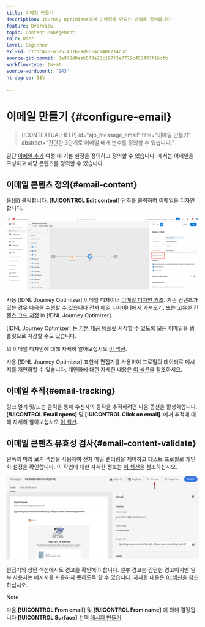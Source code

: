 ```yaml
---
title: 이메일 만들기
description: Journey Optimizer에서 이메일을 만드는 방법을 알아봅니다
feature: Overview
topic: Content Management
role: User
level: Beginner
exl-id: c77dc420-a375-4376-ad86-ac740e214c3c
source-git-commit: 0e978d0eab570a28c187f3e7779c450437f16cfb
workflow-type: tm+mt
source-wordcount: '243'
ht-degree: 11%

---
```


# 이메일 만들기 {#configure-email}

>[!CONTEXTUALHELP]
>id="ajo_message_email"
>title="이메일 만들기"
>abstract="간단한 3단계로 이메일 매개 변수를 정의할 수 있습니다."


일단 [이메일 추가](get-started-content.md) 여정 내 <!--or a campaign--> 기본 설정을 정의하고 정의할 수 있습니다. 에서는 이메일을 구성하고 해당 콘텐츠를 정의할 수 있습니다.

## 이메일 콘텐츠 정의{#email-content}

을(를) 클릭합니다. **[!UICONTROL Edit content]** 단추를 클릭하여 이메일을 디자인합니다.

![](assets/email-edit-content.png)

사용 [!DNL Journey Optimizer] 이메일 디자이너 [이메일 디자인 기초](../design/create-email-content.md). 기존 컨텐츠가 있는 경우 다음을 수행할 수 있습니다 [전자 메일 디자이너에서 가져오기](../design/existing-content.md), 또는 [고유한 컨텐츠 코드 지정](../design/code-content.md) in [!DNL Journey Optimizer].

[!DNL Journey Optimizer] 는 [기본 제공 템플릿](../design/email-templates.md) 시작할 수 있도록 모든 이메일을 템플릿으로 저장할 수도 있습니다.

의 이메일 디자인에 대해 자세히 알아보십시오 [이 섹션](../design/design-emails.md).

사용 [!DNL Journey Optimizer] 표현식 편집기를 사용하여 프로필의 데이터로 메시지를 개인화할 수 있습니다. 개인화에 대한 자세한 내용은 [이 섹션](../personalization/personalize.md)을 참조하세요.

## 이메일 추적{#email-tracking}

링크 열기 및/또는 클릭을 통해 수신자의 동작을 추적하려면 다음 옵션을 활성화합니다. **[!UICONTROL Email opens]** 및 **[!UICONTROL Click on email]**. 에서 추적에 대해 자세히 알아보십시오 [이 섹션](../design/message-tracking.md).


## 이메일 콘텐츠 유효성 검사{#email-content-validate}

왼쪽의 미리 보기 섹션을 사용하여 전자 메일 렌더링을 제어하고 테스트 프로필로 개인화 설정을 확인합니다. 이 작업에 대한 자세한 정보는 [이 섹션](../design/preview.md)을 참조하십시오.

![](assets/messages-simple-preview.png)


편집기의 상단 섹션에서도 경고를 확인해야 합니다.  일부 경고는 간단한 경고이지만 일부 사용자는 메시지를 사용하지 못하도록 할 수 있습니다. 자세한 내용은 [이 섹션](alerts.md)을 참조하십시오.


>[!NOTE]
>
>다음 **[!UICONTROL From email]** 및 **[!UICONTROL From name]** 에 의해 결정됩니다 **[!UICONTROL Surface]** 선택 [메시지 만들기](get-started-content.md).

